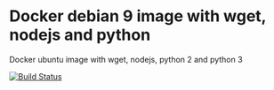 # Docker debian 9 image with wget, nodejs and python

Docker ubuntu image with wget, nodejs, python 2 and python 3


[![Build Status](https://travis-ci.com/diuis/docker-ubuntu-wget_nodejs_python.svg?branch=master)](https://travis-ci.com/diuis/docker-ubuntu-wget_nodejs_python)
